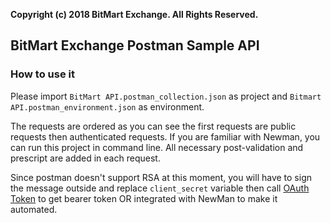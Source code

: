 **Copyright (c) 2018 BitMart Exchange. All Rights Reserved.**

## BitMart Exchange Postman Sample API

### How to use it

Please import ```BitMart API.postman_collection.json``` as project and ```Bitmart API.postman_environment.json``` as environment.

The requests are ordered as you can see the first requests are public requests then authenticated requests. If you are familiar with Newman, you can run this project in command line. All necessary post-validation and prescript are added in each request.

Since postman doesn't support RSA at this moment, you will have to sign the message outside and replace ```client_secret``` variable then call [OAuth Token](rest/authenticated/oauth.md) to get bearer token OR integrated with NewMan to make it automated.


